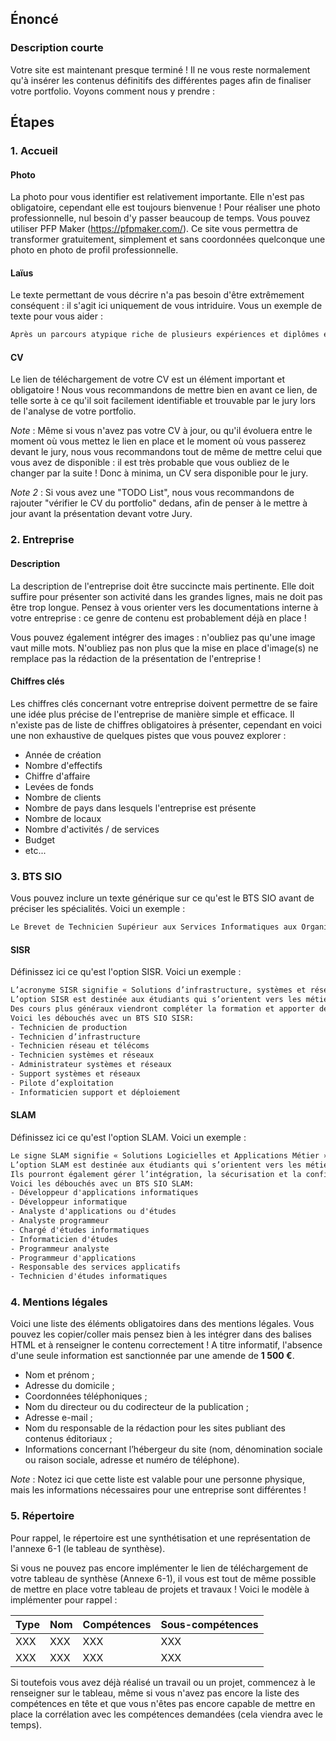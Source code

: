 ## Énoncé

### Description courte

Votre site est maintenant presque terminé ! Il ne vous reste normalement qu'à insérer les contenus définitifs des différentes pages afin de finaliser votre portfolio. Voyons comment nous y prendre :

## Étapes

### 1. Accueil

#### Photo

La photo pour vous identifier est relativement importante. Elle n'est pas obligatoire, cependant elle est toujours bienvenue ! Pour réaliser une photo professionnelle, nul besoin d'y passer beaucoup de temps. Vous pouvez utiliser PFP Maker (<a href="https://pfpmaker.com/" title="PFP Maker" target="_blank" rel="nofollow">https://pfpmaker.com/</a>). Ce site vous permettra de transformer gratuitement, simplement et sans coordonnées quelconque une photo en photo de profil professionnelle.

#### Laïus

Le texte permettant de vous décrire n'a pas besoin d'être extrêmement conséquent : il s'agit ici uniquement de vous intriduire. Vous un exemple de texte pour vous aider :

```txt
Après un parcours atypique riche de plusieurs expériences et diplômes en commerce, marketing et management, j'ai décidé de me reconvertir. Pourquoi l'informatique ? Tout simplement car j'aime aussi bien démonter et remonter un ordinateur de A à Z que développer des sites web ou applications. L'informatique est un univers tellement riche et vaste que son apréhension et sa compréhension ne cessent jamais. C'est pourquoi j'ai décidé de faire un BTS SIO option SLAM dans le but de m'améliorier sur ce secteur et en faire mon métier. Si vous souhaitez en savoir plus sur mon parcours, n'hésitez-pas à consulter mon C.V !
```

#### CV

Le lien de téléchargement de votre CV est un élément important et obligatoire ! Nous vous recommandons de mettre bien en avant ce lien, de telle sorte à ce qu'il soit facilement identifiable et trouvable par le jury lors de l'analyse de votre portfolio.

_Note_ : Même si vous n'avez pas votre CV à jour, ou qu'il évoluera entre le moment où vous mettez le lien en place et le moment où vous passerez devant le jury, nous vous recommandons tout de même de mettre celui que vous avez de disponible : il est très probable que vous oubliez de le changer par la suite ! Donc à minima, un CV sera disponible pour le jury.

_Note 2_ : Si vous avez une "TODO List", nous vous recommandons de rajouter "vérifier le CV du portfolio" dedans, afin de penser à le mettre à jour avant la présentation devant votre Jury.

### 2. Entreprise

#### Description

La description de l'entreprise doit être succincte mais pertinente. Elle doit suffire pour présenter son activité dans les grandes lignes, mais ne doit pas être trop longue. Pensez à vous orienter vers les documentations interne à votre entreprise : ce genre de contenu est probablement déjà en place !

Vous pouvez également intégrer des images : n'oubliez pas qu'une image vaut mille mots. N'oubliez pas non plus que la mise en place d'image(s) ne remplace pas la rédaction de la présentation de l'entreprise !

#### Chiffres clés

Les chiffres clés concernant votre entreprise doivent permettre de se faire une idée plus précise de l'entreprise de manière simple et efficace. Il n'existe pas de liste de chiffres obligatoires à présenter, cependant en voici une non exhaustive de quelques pistes que vous pouvez explorer :

- Année de création
- Nombre d'effectifs
- Chiffre d'affaire
- Levées de fonds
- Nombre de clients
- Nombre de pays dans lesquels l'entreprise est présente
- Nombre de locaux
- Nombre d'activités / de services
- Budget
- etc...

### 3. BTS SIO

Vous pouvez inclure un texte générique sur ce qu'est le BTS SIO avant de préciser les spécialités. Voici un exemple : 

```txt
Le Brevet de Technicien Supérieur aux Services Informatiques aux Organisations, s'adresse à ceux qui souhaitent se former en deux ans aux métiers d'administrateur réseau ou de développeur. Pour par la suite intégrer directement le marché du travail ou continuer des études, dans le domaine de l'informatique.
```

#### SISR

Définissez ici ce qu'est l'option SISR. Voici un exemple :

```txt
L’acronyme SISR signifie « Solutions d’infrastructure, systèmes et réseaux ». Voici des précisions sur cette formation et ses débouchés.
L’option SISR est destinée aux étudiants qui s’orientent vers les métiers liés à la conception et la maintenance d’infrastructures réseaux. Assurer la sécurité, la maintenance et l’installation des réseaux et des équipements informatiques font partie des principales missions des futurs administrateurs, techniciens ou pilotes d’exploitation.
Des cours plus généraux viendront compléter la formation et apporter des compétences plus généralistes, permettant ainsi aux diplômés d’être opérationnels dans n’importe quelle entreprise.
Voici les débouchés avec un BTS SIO SISR:
- Technicien de production
- Technicien d’infrastructure
- Technicien réseau et télécoms
- Technicien systèmes et réseaux
- Administrateur systèmes et réseaux
- Support systèmes et réseaux
- Pilote d’exploitation
- Informaticien support et déploiement
```

#### SLAM

Définissez ici ce qu'est l'option SLAM. Voici un exemple :

```txt
Le signe SLAM signifie « Solutions Logicielles et Applications Métier ». Voici quelques indications sur cette seconde option du BTS SIO, ainsi des précisions sur cette formation et ses débouchés.
L’option SLAM est destinée aux étudiants qui s’orientent vers les métiers liés à la conception et la maintenance de programmes applicatifs. Grâce à des cours spécifiques, les diplômés seront capables de gérer un parc informatique ou d’administrer un réseau au sein d’une entreprise.
Ils pourront également gérer l’intégration, la sécurisation et la configuration des serveurs, mais aussi des postes clients et des équipements d’interconnexion.
Voici les débouchés avec un BTS SIO SLAM:
- Développeur d'applications informatiques
- Développeur informatique
- Analyste d'applications ou d'études
- Analyste programmeur
- Chargé d'études informatiques
- Informaticien d'études
- Programmeur analyste
- Programmeur d'applications
- Responsable des services applicatifs
- Technicien d'études informatiques
```

### 4. Mentions légales

Voici une liste des éléments obligatoires dans des mentions légales. Vous pouvez les copier/coller mais pensez bien à les intégrer dans des balises HTML et à renseigner le contenu correctement ! A titre informatif, l'absence d'une seule information est sanctionnée par une amende de **1 500 €**.

- Nom et prénom ;
- Adresse du domicile ;
- Coordonnées téléphoniques ;
- Nom du directeur ou du codirecteur de la publication ;
- Adresse e-mail ;
- Nom du responsable de la rédaction pour les sites publiant des contenus éditoriaux ;
- Informations concernant l’hébergeur du site (nom, dénomination sociale ou raison sociale, adresse et numéro de téléphone).

_Note_ : Notez ici que cette liste est valable pour une personne physique, mais les informations nécessaires pour une entreprise sont différentes !

### 5. Répertoire

Pour rappel, le répertoire est une synthétisation et une représentation de l'annexe 6-1 (le tableau de synthèse). 

Si vous ne pouvez pas encore implémenter le lien de téléchargement de votre tableau de synthèse (Annexe 6-1), il vous est tout de même possible de mettre en place votre tableau de projets et travaux ! Voici le modèle à implémenter pour rappel :

| Type | Nom | Compétences | Sous-compétences |
| --- | --- | --- | --- |
| XXX | XXX | XXX | XXX |
| XXX | XXX | XXX | XXX |

Si toutefois vous avez déjà réalisé un travail ou un projet, commencez à le renseigner sur le tableau, même si vous n'avez pas encore la liste des compétences en tête et que vous n'êtes pas encore capable de mettre en place la corrélation avec les compétences demandées (cela viendra avec le temps).

